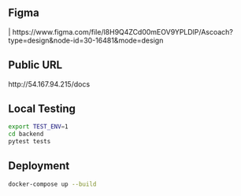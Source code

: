 <h2>Figma</h2>|
https://www.figma.com/file/l8H9Q4ZCd00mEOV9YPLDlP/Ascoach?type=design&node-id=30-16481&mode=design

<h2>Public URL</h2>
http://54.167.94.215/docs

<h2>Local Testing</h2>

```bash
export TEST_ENV=1
cd backend
pytest tests
```

<h2>Deployment</h2>

```bash
docker-compose up --build
```
